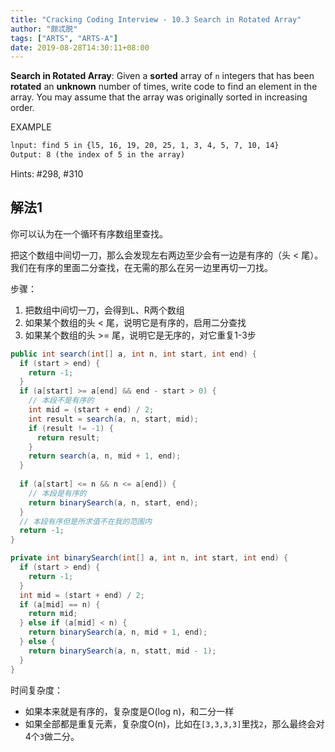 ```yaml
---
title: "Cracking Coding Interview - 10.3 Search in Rotated Array"
author: "颇忒脱"
tags: ["ARTS", "ARTS-A"]
date: 2019-08-28T14:30:11+08:00
---
```


<!--more-->

**Search in Rotated Array**: Given a **sorted** array of `n` integers that has been **rotated** an **unknown** number of times, write code to find an element in the array. You may assume that the array was originally sorted in increasing order.

EXAMPLE

```txt
lnput: find 5 in {l5, 16, 19, 20, 25, 1, 3, 4, 5, 7, 10, 14}
Output: 8 (the index of 5 in the array)
```

Hints: #298, #310

## 解法1

你可以认为在一个循环有序数组里查找。

把这个数组中间切一刀，那么会发现左右两边至少会有一边是有序的（头 < 尾）。我们在有序的里面二分查找，在无需的那么在另一边里再切一刀找。

步骤：

1. 把数组中间切一刀，会得到L、R两个数组
2. 如果某个数组的头 < 尾，说明它是有序的，启用二分查找
3. 如果某个数组的头 >= 尾，说明它是无序的，对它重复1-3步

```java
public int search(int[] a, int n, int start, int end) {
  if (start > end) {
    return -1;
  }
  if (a[start] >= a[end] && end - start > 0) {
    // 本段不是有序的
    int mid = (start + end) / 2;
    int result = search(a, n, start, mid);
    if (result != -1) {
      return result;
    }
    return search(a, n, mid + 1, end);
  }
  
  if (a[start] <= n && n <= a[end]) {
    // 本段是有序的
    return binarySearch(a, n, start, end);    
  }
  // 本段有序但是所求值不在我的范围内
  return -1;
}

private int binarySearch(int[] a, int n, int start, int end) {
  if (start > end) {
    return -1;
  }
  int mid = (start + end) / 2;
  if (a[mid] == n) {
    return mid;
  } else if (a[mid] < n) {
    return binarySearch(a, n, mid + 1, end);
  } else {
    return binarySearch(a, n, statt, mid - 1);
  }
}
```

时间复杂度：

* 如果本来就是有序的，复杂度是O(log n)，和二分一样
* 如果全部都是重复元素，复杂度O(n)，比如在`[3,3,3,3]`里找`2`，那么最终会对4个`3`做二分。